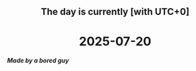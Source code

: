 <h2 align=center>The day is currently [with UTC+0]</h2>
<h1 align=center><!--TIME BEGIN-->2025-07-20<!--TIME END--></h1>
<h5>Made by a bored guy</h5>
